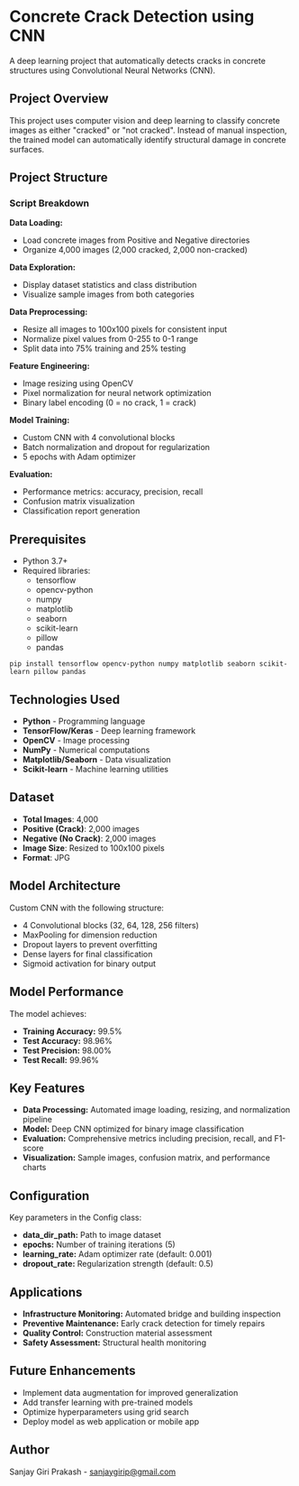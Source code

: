 # Concrete Crack Detection using CNN

A deep learning project that automatically detects cracks in concrete structures using Convolutional Neural Networks (CNN).

## Project Overview

This project uses computer vision and deep learning to classify concrete images as either "cracked" or "not cracked". Instead of manual inspection, the trained model can automatically identify structural damage in concrete surfaces.

## Project Structure

### Script Breakdown

**Data Loading:**
- Load concrete images from Positive and Negative directories
- Organize 4,000 images (2,000 cracked, 2,000 non-cracked)

**Data Exploration:**
- Display dataset statistics and class distribution
- Visualize sample images from both categories

**Data Preprocessing:**
- Resize all images to 100x100 pixels for consistent input
- Normalize pixel values from 0-255 to 0-1 range
- Split data into 75% training and 25% testing

**Feature Engineering:**
- Image resizing using OpenCV
- Pixel normalization for neural network optimization
- Binary label encoding (0 = no crack, 1 = crack)

**Model Training:**
- Custom CNN with 4 convolutional blocks
- Batch normalization and dropout for regularization
- 5 epochs with Adam optimizer

**Evaluation:**
- Performance metrics: accuracy, precision, recall
- Confusion matrix visualization
- Classification report generation

## Prerequisites
- Python 3.7+
- Required libraries:
  - tensorflow
  - opencv-python
  - numpy
  - matplotlib
  - seaborn
  - scikit-learn
  - pillow
  - pandas

```
pip install tensorflow opencv-python numpy matplotlib seaborn scikit-learn pillow pandas
```

## Technologies Used

- **Python** - Programming language
- **TensorFlow/Keras** - Deep learning framework
- **OpenCV** - Image processing
- **NumPy** - Numerical computations
- **Matplotlib/Seaborn** - Data visualization
- **Scikit-learn** - Machine learning utilities

## Dataset

- **Total Images**: 4,000
- **Positive (Crack)**: 2,000 images
- **Negative (No Crack)**: 2,000 images
- **Image Size**: Resized to 100x100 pixels
- **Format**: JPG

## Model Architecture

Custom CNN with the following structure:
- 4 Convolutional blocks (32, 64, 128, 256 filters)
- MaxPooling for dimension reduction
- Dropout layers to prevent overfitting
- Dense layers for final classification
- Sigmoid activation for binary output


## Model Performance
The model achieves:

- **Training Accuracy:** 99.5%
- **Test Accuracy:** 98.96%
- **Test Precision:** 98.00%
- **Test Recall:** 99.96%


## Key Features
- **Data Processing:** Automated image loading, resizing, and normalization pipeline 
- **Model:** Deep CNN optimized for binary image classification 
- **Evaluation:** Comprehensive metrics including precision, recall, and F1-score 
- **Visualization:** Sample images, confusion matrix, and performance charts

## Configuration
Key parameters in the Config class:

- **data_dir_path:** Path to image dataset
- **epochs:** Number of training iterations (5)
- **learning_rate:** Adam optimizer rate (default: 0.001)
- **dropout_rate:** Regularization strength (default: 0.5)

## Applications
- **Infrastructure Monitoring:** Automated bridge and building inspection
- **Preventive Maintenance:** Early crack detection for timely repairs
- **Quality Control:** Construction material assessment
- **Safety Assessment:** Structural health monitoring

## Future Enhancements
- Implement data augmentation for improved generalization
- Add transfer learning with pre-trained models
- Optimize hyperparameters using grid search
- Deploy model as web application or mobile app

## Author
Sanjay Giri Prakash - sanjaygirip@gmail.com

